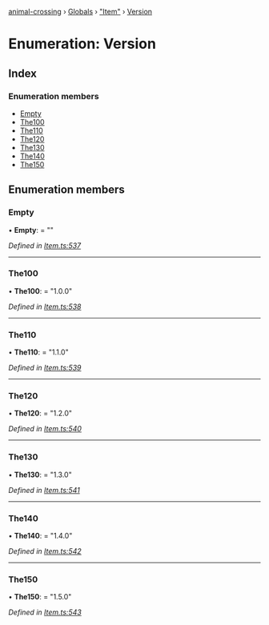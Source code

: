 [animal-crossing](../README.md) › [Globals](../globals.md) › ["Item"](../modules/_item_.md) › [Version](_item_.version.md)

# Enumeration: Version

## Index

### Enumeration members

* [Empty](_item_.version.md#empty)
* [The100](_item_.version.md#the100)
* [The110](_item_.version.md#the110)
* [The120](_item_.version.md#the120)
* [The130](_item_.version.md#the130)
* [The140](_item_.version.md#the140)
* [The150](_item_.version.md#the150)

## Enumeration members

###  Empty

• **Empty**: = ""

*Defined in [Item.ts:537](https://github.com/Norviah/animal-crossing/blob/2c80bbc/module/types/Item.ts#L537)*

___

###  The100

• **The100**: = "1.0.0"

*Defined in [Item.ts:538](https://github.com/Norviah/animal-crossing/blob/2c80bbc/module/types/Item.ts#L538)*

___

###  The110

• **The110**: = "1.1.0"

*Defined in [Item.ts:539](https://github.com/Norviah/animal-crossing/blob/2c80bbc/module/types/Item.ts#L539)*

___

###  The120

• **The120**: = "1.2.0"

*Defined in [Item.ts:540](https://github.com/Norviah/animal-crossing/blob/2c80bbc/module/types/Item.ts#L540)*

___

###  The130

• **The130**: = "1.3.0"

*Defined in [Item.ts:541](https://github.com/Norviah/animal-crossing/blob/2c80bbc/module/types/Item.ts#L541)*

___

###  The140

• **The140**: = "1.4.0"

*Defined in [Item.ts:542](https://github.com/Norviah/animal-crossing/blob/2c80bbc/module/types/Item.ts#L542)*

___

###  The150

• **The150**: = "1.5.0"

*Defined in [Item.ts:543](https://github.com/Norviah/animal-crossing/blob/2c80bbc/module/types/Item.ts#L543)*

